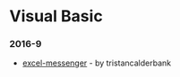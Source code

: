 # Visual Basic


### 2016-9
- [excel-messenger](https://github.com/tristancalderbank/excel-messenger) - by tristancalderbank
